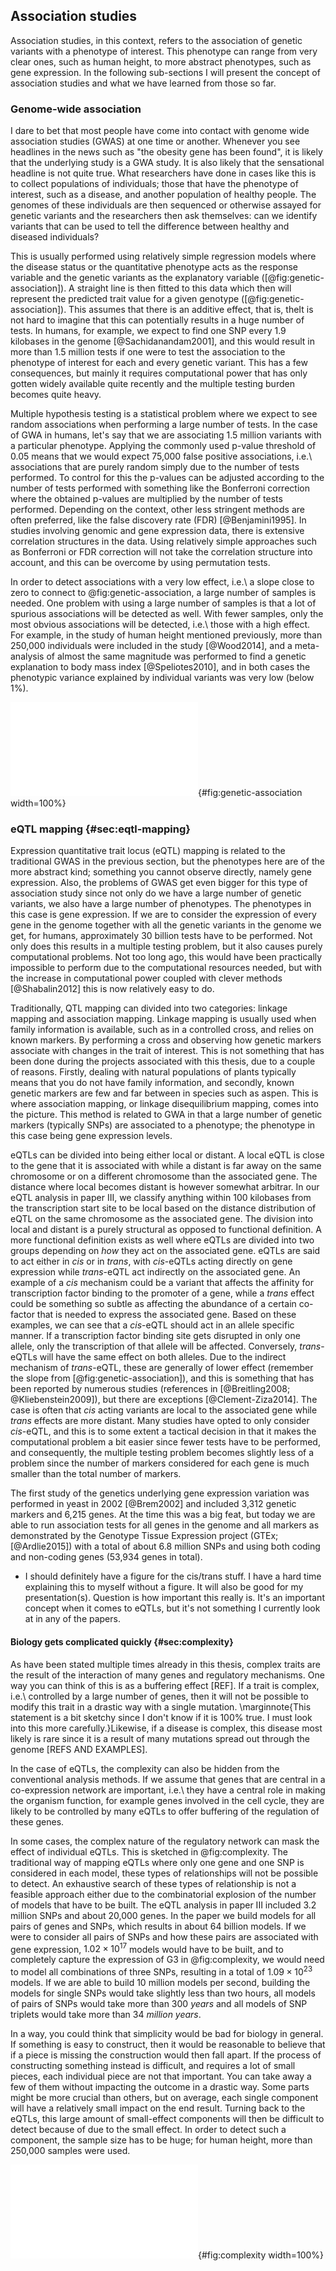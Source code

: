 ## Association studies

Association studies, in this context, refers to the association of genetic variants with a phenotype of interest. This phenotype can range from very clear ones, such as human height, to more abstract phenotypes, such as gene expression. In the following sub-sections I will present the concept of association studies and what we have learned from those so far.

### Genome-wide association

I dare to bet that most people have come into contact with genome wide association studies (GWAS) at one time or another. Whenever you see headlines in the news such as "the obesity gene has been found", it is likely that the underlying study is a GWA study. It is also likely that the sensational headline is not quite true. What researchers have done in cases like this is to collect populations of individuals; those that have the phenotype of interest, such as a disease, and another population of healthy people. The genomes of these individuals are then sequenced or otherwise assayed for genetic variants and the researchers then ask themselves: can we identify variants that can be used to tell the difference between healthy and diseased individuals?

This is usually performed using relatively simple regression models where the disease status or the quantitative phenotype acts as the response variable and the genetic variants as the explanatory variable ([@fig:genetic-association]). A straight line is then fitted to this data which then will represent the predicted trait value for a given genotype ([@fig:genetic-association]). This assumes that there is an additive effect, that is, theIt is not hard to imagine that this can potentially results in a huge number of tests. In humans, for example, we expect to find one SNP every 1.9 kilobases in the genome [@Sachidanandam2001], and this would result in more than 1.5 million tests if one were to test the association to the phenotype of interest for each and every genetic variant. This has a few consequences, but mainly it requires computational power that has only gotten widely available quite recently and the multiple testing burden becomes quite heavy.

Multiple hypothesis testing is a statistical problem where we expect to see random associations when performing a large number of tests. In the case of GWA in humans, let's say that we are associating 1.5 million variants with a particular phenotype. Applying the commonly used p-value threshold of 0.05 means that we would expect 75,000 false positive associations, i.e.\ associations that are purely random simply due to the number of tests performed. To control for this the p-values can be adjusted according to the number of tests performed with something like the Bonferroni correction where the obtained p-values are multiplied by the number of tests performed. Depending on the context, other less stringent methods are often preferred, like the false discovery rate (FDR) [@Benjamini1995]. In studies involving genomic and gene expression data, there is extensive correlation structures in the data. Using relatively simple approaches such as Bonferroni or FDR correction will not take the correlation structure into account, and this can be overcome by using permutation tests.

In order to detect associations with a very low effect, i.e.\ a slope close to zero to connect to @fig:genetic-association, a large number of samples is needed. One problem with using a large number of samples is that a lot of spurious associations will be detected as well. With fewer samples, only the most obvious associations will be detected, i.e.\ those with a high effect. For example, in the study of human height mentioned previously, more than 250,000 individuals were included in the study [@Wood2014], and a meta-analysis of almost the same magnitude was performed to find a genetic explanation to body mass index [@Speliotes2010], and in both cases the phenotypic variance explained by individual variants was very low (below 1%).

![A schematic example of an association study where three different individuals with three different genotypes at a particular locus (left): A/A, A/G, and G/G. These genotypes explain the height of these individuals where the G allele is associated with higher individuals. Associating this locus with the height of individuals in a population might yield the plot to the right. The dashed line is then fitted to the data to minimise the distances between all data points and this line. If the slope of this line is significantly different from zero we say that the association is significant.](figures/associations.pdf){#fig:genetic-association width=100%}

### eQTL mapping {#sec:eqtl-mapping}

Expression quantitative trait locus (eQTL) mapping is related to the traditional GWAS in the previous section, but the phenotypes here are of the more abstract kind; something you cannot observe directly, namely gene expression. Also, the problems of GWAS get even bigger for this type of association study since not only do we have a large number of genetic variants, we also have a large number of phenotypes. The phenotypes in this case is gene expression. If we are to consider the expression of every gene in the genome together with all the genetic variants in the genome we get, for humans, approximately 30 billion tests have to be performed. Not only does this results in a multiple testing problem, but it also causes purely computational problems. Not too long ago, this would have been practically impossible to perform due to the computational resources needed, but with the increase in computational power coupled with clever methods [@Shabalin2012] this is now relatively easy to do.

Traditionally, QTL mapping can divided into two categories: linkage mapping and association mapping. Linkage mapping is usually used when family information is available, such as in a controlled cross, and relies on known markers. By performing a cross and observing how genetic markers associate with changes in the trait of interest. This is not something that has been done during the projects associated with this thesis, due to a couple of reasons. Firstly, dealing with natural populations of plants typically means that you do not have family information, and secondly, known genetic markers are few and far between in species such as aspen. This is where association mapping, or linkage disequilibrium mapping, comes into the picture. This method is related to GWA in that a large number of genetic markers (typically SNPs) are associated to a phenotype; the phenotype in this case being gene expression levels.

eQTLs can be divided into being either local or distant. A local eQTL is close to the gene that it is associated with while a distant is far away on the same chromosome or on a different chromosome than the associated gene. The distance where local becomes distant is however somewhat arbitrar. In our eQTL analysis in paper III, we classify anything within 100 kilobases from the transcription start site to be local based on the distance distribution of eQTL on the same chromosome as the associated gene. The division into local and distant is a purely structural as opposed to functional definition. A more functional definition exists as well where eQTLs are divided into two groups depending on *how* they act on the associated gene. eQTLs are said to act either in *cis* or in *trans*, with *cis*-eQTLs acting directly on gene expression while *trans*-eQTL act indirectly on the associated gene. An example of a *cis* mechanism could be a variant that affects the affinity for transcription factor binding to the promoter of a gene, while a *trans* effect could be something so subtle as affecting the abundance of a certain co-factor that is needed to express the associated gene. Based on these examples, we can see that a *cis*-eQTL should act in an allele specific manner. If a transcription factor binding site gets disrupted in only one allele, only the transcription of that allele will be affected. Conversely, *trans*-eQTLs will have the same effect on both alleles. Due to the indirect mechanism of *trans*-eQTL, these are generally of lower effect (remember the slope from [@fig:genetic-association]), and this is something that has been reported by numerous studies (references in [@Breitling2008; @Kliebenstein2009]), but there are exceptions [@Clement-Ziza2014]. The case is often that *cis* acting variants are local to the associated gene while *trans* effects are more distant. Many studies have opted to only consider *cis*-eQTL, and this is to some extent a tactical decision in that it makes the computational problem a bit easier since fewer tests have to be performed, and consequently, the multiple testing problem becomes slightly less of a problem since the number of markers considered for each gene is much smaller than the total number of markers.

The first study of the genetics underlying gene expression variation was performed in yeast in 2002 [@Brem2002] and included 3,312 genetic markers and 6,215 genes. At the time this was a big feat, but today we are able to run association tests for all genes in the genome and all markers as demonstrated by the Genotype Tissue Expression project (GTEx; [@Ardlie2015]) with a total of about 6.8 million SNPs and using both coding and non-coding genes (53,934 genes in total).

- I should definitely have a figure for the cis/trans stuff. I have a hard time explaining this to myself without a figure. It will also be good for my presentation(s). Question is how important this really is. It's an important concept when it comes to eQTLs, but it's not something I currently look at in any of the papers.

#### Biology gets complicated quickly {#sec:complexity}

As have been stated multiple times already in this thesis, complex traits are the result of the interaction of many genes and regulatory mechanisms. One way you can think of this is as a buffering effect [REF]. If a trait is complex, i.e.\ controlled by a large number of genes, then it will not be possible to modify this trait in a drastic way with a single mutation. \marginnote{This statement is a bit sketchy since I don't know if it is 100\% true. I must look into this more carefully.}Likewise, if a disease is complex, this disease most likely is rare since it is a result of many mutations spread out through the genome [REFS AND EXAMPLES].

In the case of eQTLs, the complexity can also be hidden from the conventional analysis methods. If we assume that genes that are central in a co-expression network are important, i.e.\ they have a central role in making the organism function, for example genes involved in the cell cycle, they are likely to be controlled by many eQTLs to offer buffering of the regulation of these genes.

In some cases, the complex nature of the regulatory network can mask the effect of individual eQTLs. This is sketched in @fig:complexity. The traditional way of mapping eQTLs where only one gene and one SNP is considered in each model, these types of relationships will not be possible to detect. An exhaustive search of these types of relationship is not a feasible approach either due to the combinatorial explosion of the number of models that have to be built. The eQTL analysis in paper III included 3.2 million SNPs and about 20,000 genes. In the paper we build models for all pairs of genes and SNPs, which results in about 64 billion models. If we were to consider all pairs of SNPs and how these pairs are associated with gene expression, $1.02 \times 10^{17}$ models would have to be built, and to completely capture the expression of G3 in @fig:complexity, we would need to model all combinations of three SNPs, resulting in a total of $1.09 \times 10^{23}$ models. If we are able to build 10 million models per second, building the models for single SNPs would take slightly less than two hours, all models of pairs of SNPs would take more than 300 *years* and all models of SNP triplets would take more than 34 *million years*.

In a way, you could think that simplicity would be bad for biology in general. If something is easy to construct, then it would be reasonable to believe that if a piece is missing the construction would then fall apart. If the process of constructing something instead is difficult, and requires a lot of small pieces, each individual piece are not that important. You can take away a few of them without impacting the outcome in a drastic way. Some parts might be more crucial than others, but on average, each single component will have a relatively small impact on the end result. Turning back to the eQTLs, this large amount of small-effect components will then be difficult to detect because of due to the small effect. In order to detect such a component, the sample size has to be huge; for human height, more than 250,000 samples were used.

![Simplified example of when eQTL effects and gene regulation is masked. In the regulatory network, the regulators R1 and R2 are always on, and regulator R3 is on as long as not both of the eQTLs Q2 and Q3 block the signal. The expression of G1 only depends on Q1, and this eQTL is thus detected since there is a perfect relationship between the genotype and the expression. Due to the dual regulators and eQTLs for R3, there is no perfect relationship between the eQTLs Q2 and Q3 with either R3 or G2. The regulation of G3 is even more complicated where R3 needs to be expressed, and at the same time Q4 must not block the signal. No perfect relationship between G3 and any of the eQTLs exist even though Q4 is *cis*-acting and Q2 and Q3 are both *trans*-acting.](figures/complexity.pdf){#fig:complexity width=100%}
